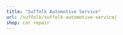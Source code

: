 ```yaml
---
title: "Suffolk Automotive Service"
url: /suffolk/suffolk-automotive-service/
shop: car repair
---
```

